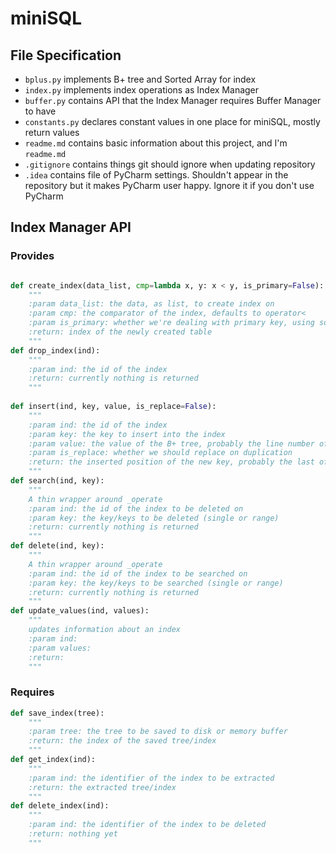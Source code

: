 # miniSQL

## File Specification
- `bplus.py` implements B+ tree and Sorted Array for index
- `index.py` implements index operations as Index Manager
- `buffer.py` contains API that the Index Manager requires Buffer Manager to have
- `constants.py` declares constant values in one place for miniSQL, mostly return values
- `readme.md` contains basic information about this project, and I'm `readme.md`
- `.gitignore` contains things git should ignore when updating repository
- `.idea` contains file of PyCharm settings. Shouldn't appear in the repository but it makes PyCharm user happy. Ignore it if you don't use PyCharm

## Index Manager API

### Provides

```python

def create_index(data_list, cmp=lambda x, y: x < y, is_primary=False):
    """
    :param data_list: the data, as list, to create index on
    :param cmp: the comparator of the index, defaults to operator<
    :param is_primary: whether we're dealing with primary key, using sorted list
    :return: index of the newly created table
    """
def drop_index(ind):
    """
    :param ind: the id of the index
    :return: currently nothing is returned
    """
    
def insert(ind, key, value, is_replace=False):
    """
    :param ind: the id of the index
    :param key: the key to insert into the index
    :param value: the value of the B+ tree, probably the line number of the inserted item
    :param is_replace: whether we should replace on duplication
    :return: the inserted position of the new key, probably the last of the whole table
    """
def search(ind, key):
    """
    A thin wrapper around _operate
    :param ind: the id of the index to be deleted on
    :param key: the key/keys to be deleted (single or range)
    :return: currently nothing is returned
    """
def delete(ind, key):
    """
    A thin wrapper around _operate
    :param ind: the id of the index to be searched on
    :param key: the key/keys to be searched (single or range)
    :return: currently nothing is returned
    """
def update_values(ind, values):
    """
    updates information about an index
    :param ind:
    :param values:
    :return:
    """
```

### Requires

```python
def save_index(tree):
    """
    :param tree: the tree to be saved to disk or memory buffer
    :return: the index of the saved tree/index
    """
def get_index(ind):
    """
    :param ind: the identifier of the index to be extracted
    :return: the extracted tree/index
    """
def delete_index(ind):
    """
    :param ind: the identifier of the index to be deleted
    :return: nothing yet
    """
```